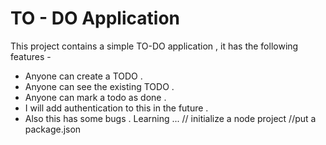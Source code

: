 # TO - DO Application
This project contains a simple TO-DO application , it has the following features -

 - Anyone can create a TODO .
 - Anyone  can see the existing TODO .
 - Anyone  can mark a todo as done .
 - I will add authentication to this in the future .
 - Also this has some bugs . Learning ... 
 // initialize a node project
 //put a package.json 
